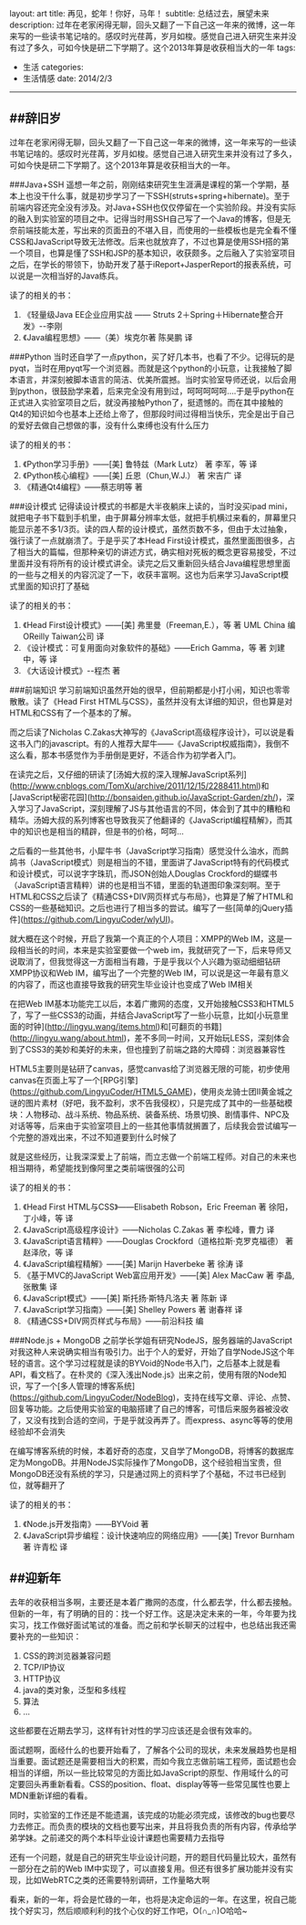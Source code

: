 layout: art
title: 再见，蛇年！你好，马年！
subtitle: 总结过去，展望未来
description: 过年在老家闲得无聊，回头又翻了一下自己这一年来的微博，这一年来写的一些读书笔记啥的。感叹时光荏苒，岁月如梭。感觉自己进入研究生来并没有过了多久，可如今快是研二下学期了。这个2013年算是收获相当大的一年
tags: 
- 生活
categories: 
- 生活情感
date: 2014/2/3
---
 
##辞旧岁
---
过年在老家闲得无聊，回头又翻了一下自己这一年来的微博，这一年来写的一些读书笔记啥的。感叹时光荏苒，岁月如梭。感觉自己进入研究生来并没有过了多久，可如今快是研二下学期了。这个2013年算是收获相当大的一年。

###Java+SSH
遥想一年之前，刚刚结束研究生生涯满是课程的第一个学期，基本上也没干什么事，就是初步学习了一下SSH(struts+spring+hibernate)。至于前端内容还完全没有涉及。对Java+SSH也仅仅停留在一个实验阶段。并没有实际的融入到实验室的项目之中。记得当时用SSH自己写了一个Java的博客，但是无奈前端技能太差，写出来的页面丑的不堪入目，而使用的一些模板也是完全看不懂CSS和JavaScript导致无法修改。后来也就放弃了，不过也算是使用SSH搭的第一个项目，也算是懂了SSH和JSP的基本知识，收获颇多。之后融入了实验室项目之后，在学长的带领下，协助开发了基于iReport+JasperReport的报表系统，可以说是一次相当好的Java练兵。

读了的相关的书：
1. 《轻量级Java EE企业应用实战 —— Struts 2＋Spring＋Hibernate整合开发》--李刚
2. 《Java编程思想》——（美）埃克尔著 陈昊鹏 译

###Python
当时还自学了一点python，买了好几本书，也看了不少。记得玩的是pyqt，当时在用pyqt写一个浏览器。而就是这个python的小玩意，让我接触了脚本语言，并深刻被脚本语言的简洁、优美所震撼。当时实验室导师还说，以后会用到python，很鼓励学来着，后来完全没有用到过，呵呵呵呵呵....于是乎python在正式进入实验室项目之后，就没再接触Python了，挺遗憾的。而在其中接触的Qt4的知识如今也基本上还给上帝了，但那段时间过得相当快乐，完全是出于自己的爱好去做自己想做的事，没有什么束缚也没有什么压力

读了的相关的书：
1. 《Python学习手册》——\[美\] 鲁特兹（Mark Lutz） 著 李军，等 译
2. 《Python核心编程》——\[美\] 丘恩（Chun,W.J.） 著 宋吉广 译
3. 《精通Qt4编程》——蔡志明等 著

###设计模式
记得读设计模式的书都是大半夜躺床上读的，当时没买ipad mini，就把电子书下载到手机里，由于屏幕分辨率太低，就把手机横过来看的，屏幕里只能显示差不多1/3页。读的四人帮的设计模式，虽然页数不多，但由于太过抽象，强行读了一点就崩溃了。于是乎买了本Head First设计模式，虽然里面图很多，占了相当大的篇幅，但那种亲切的讲述方式，确实相对死板的概念更容易接受，不过里面并没有将所有的设计模式讲全。读完之后又重新回头结合Java编程思想里面的一些与之相关的内容沉淀了一下，收获丰富啊。这也为后来学习JavaScript模式里面的知识打了基础

读了的相关的书：
1. 《Head First设计模式》——\[美\] 弗里曼（Freeman,E.），等 著 UML China 编 OReilly Taiwan公司 译
2. 《设计模式：可复用面向对象软件的基础》——Erich Gamma，等 著 刘建中，等 译
3. 《大话设计模式》--程杰 著

###前端知识
学习前端知识虽然开始的很早，但前期都是小打小闹，知识也零零散散。读了《Head First HTML与CSS》，虽然并没有太详细的知识，但也算是对HTML和CSS有了一个基本的了解。

而之后读了Nicholas C.Zakas大神写的《JavaScript高级程序设计》，可以说是看这书入门的javascript。有的人推荐大犀牛——《JavaScript权威指南》，我倒不这么看，那本书感觉作为手册倒是更好，不适合作为初学者入门。

在读完之后，又仔细的研读了\[汤姆大叔的深入理解JavaScript系列\](http://www.cnblogs.com/TomXu/archive/2011/12/15/2288411.html)和\[JavaScript秘密花园\](http://bonsaiden.github.io/JavaScript-Garden/zh/)，深入学习了JavaScript，深刻理解了JS与其他语言的不同，体会到了其中的糟粕和精华。汤姆大叔的系列博客也导致我买了他翻译的《JavaScript编程精解》，而其中的知识也是相当的精辟，但是书的价格，呵呵...

之后看的一些其他书，小犀牛书（JavaScript学习指南）感觉没什么油水，而鹧鸪书（JavaScript模式）则是相当的不错，里面讲了JavaScript特有的代码模式和设计模式，可以说字字珠玑，而JSON创始人Douglas Crockford的蝴蝶书（JavaScript语言精粹）讲的也是相当不错，里面的轨道图印象深刻啊。至于HTML和CSS之后读了《精通CSS+DIV网页样式与布局》，也算是了解了HTML和CSS的一些基础知识。之后也进行了相当多的尝试。编写了一些\[简单的jQuery插件\](https://github.com/LingyuCoder/wlyUI)。

就大概在这个时候，开启了我第一个真正的个人项目：XMPP的Web IM，这是一段相当长的时间，本来是实验室要做一个web im，我就研究了一下，后来导师又说取消了，但我觉得这一方面相当有趣，于是乎我以个人兴趣为驱动细细钻研XMPP协议和Web IM，编写出了一个完整的Web IM，可以说是这一年最有意义的内容了，而这也直接导致我的研究生毕业设计也变成了Web IM相关

在把Web IM基本功能完工以后，本着广撒网的态度，又开始接触CSS3和HTML5了，写了一些CSS3的动画，并结合JavaScript写了一些小玩意，比如\[小玩意里面的时钟\](http://lingyu.wang/items.html)和\[可翻页的书籍\](http://lingyu.wang/about.html)，差不多同一时间，又开始玩LESS，深刻体会到了CSS3的美妙和美好的未来，但也撞到了前端之路的大障碍：浏览器兼容性

HTML5主要则是钻研了canvas，感觉canvas给了浏览器无限的可能，初步使用canvas在页面上写了一个\[RPG引擎\](https://github.com/LingyuCoder/HTML5_GAME)，使用炎龙骑士团II黄金城之谜的图片素材（好吧，我不盈利，求不告我侵权），只是完成了其中的一些基础模块：人物移动、战斗系统、物品系统、装备系统、场景切换、剧情事件、NPC及对话等等，后来由于实验室项目上的一些其他事情就搁置了，后续我会尝试编写一个完整的游戏出来，不过不知道要到什么时候了

就是这些经历，让我深深爱上了前端，而立志做一个前端工程师。对自己的未来也相当期待，希望能找到像阿里之类前端很强的公司

读了的相关的书：
1. 《Head First HTML与CSS》——Elisabeth Robson，Eric Freeman 著 徐阳，丁小峰，等 译
2. 《JavaScript高级程序设计》——Nicholas C.Zakas 著 李松峰，曹力 译
3. 《JavaScript语言精粹》——Douglas Crockford（道格拉斯·克罗克福德） 著 赵泽欣，等 译
4. 《JavaScript编程精解》——\[美\] Marijn Haverbeke 著 徐涛 译
5. 《基于MVC的JavaScript Web富应用开发》——\[美\] Alex MacCaw 著 李晶,张散集 译
6. 《JavaScript模式》——\[美\] 斯托扬·斯特凡洛夫 著 陈新 译
7. 《JavaScript学习指南》——\[美\] Shelley Powers 著 谢春祥 译
8. 《精通CSS+DIV网页样式与布局》——前沿科技 编

###Node.js + MongoDB
之前学长学姐有研究NodeJS，服务器端的JavaScript对我这种人来说确实相当有吸引力。出于个人的爱好，开始了自学NodeJS这个年轻的语言。这个学习过程就是读的BYVoid的Node书入门，之后基本上就是看API，看文档了。在朴灵的《深入浅出Node.js》出来之前，使用有限的Node知识，写了一个\[多人管理的博客系统\](https://github.com/LingyuCoder/NodeBlog)，支持在线写文章、评论、点赞、回复等功能。之后使用实验室的电脑搭建了自己的博客，可惜后来服务器被没收了，又没有找到合适的空间，于是乎就没再弄了。而express、async等等的使用经验却不会消失

在编写博客系统的时候，本着好奇的态度，又自学了MongoDB，将博客的数据库定为MongoDB。并用NodeJS实际操作了MongoDB，这个经验相当宝贵，但MongoDB还没有系统的学习，只是通过网上的资料学了个基础，不过书已经到位，就等翻开了

读了的相关的书：
1. 《Node.js开发指南》——BYVoid 著
2. 《JavaScript异步编程：设计快速响应的网络应用》——\[美\] Trevor Burnham 著 许青松 译

##迎新年
---
去年的收获相当多啊，主要还是本着广撒网的态度，什么都去学，什么都去接触。但新的一年，有了明确的目的：找一个好工作。这是决定未来的一年，今年要为找实习，找工作做好面试笔试的准备。而之前和学长聊天的过程中，也总结出我还需要补充的一些知识：
1. CSS的跨浏览器兼容问题
2. TCP/IP协议
3. HTTP协议
4. java的类对象，泛型和多线程
5. 算法
6. ...

这些都要在近期去学习，这样有针对性的学习应该还是会很有效率的。

面试题啊，面经什么的也要开始看了，了解各个公司的现状，未来发展趋势也是相当重要。面试题还是需要相当大的积累，而如今我立志做前端工程师，面试题也会相当的详细，所以一些比较常见的方面比如JavaScript的原型、作用域什么的可定要回头再重新看看。CSS的position、float、display等等一些常见属性也要上MDN重新详细的看看。

同时，实验室的工作还是不能遗漏，该完成的功能必须完成，该修改的bug也要尽力去修正。而负责的模块的文档也要写出来，并且将我负责的所有内容，传承给学弟学妹。之前递交的两个本科毕业设计课题也需要精力去指导

还有一个问题，就是自己的研究生毕业设计问题，开的题目代码量比较大，虽然有一部分在之前的Web IM中实现了，可以直接复用。但还有很多扩展功能并没有实现，比如WebRTC之类的还需要特别调研，工作量略大啊

看来，新的一年，将会是忙碌的一年，也将是决定命运的一年。在这里，祝自己能找个好实习，然后顺顺利利的找个心仪的好工作吧，O(∩_∩)O哈哈~

